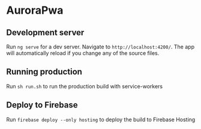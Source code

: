 # AuroraPwa

## Development server

Run `ng serve` for a dev server. Navigate to `http://localhost:4200/`. The app will automatically reload if you change any of the source files.

## Running production

Run `sh run.sh` to run the production build with service-workers


## Deploy to Firebase

Run `firebase deploy --only hosting` to deploy the build to Firebase Hosting
